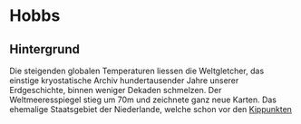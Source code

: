 # Hobbs

## Hintergrund

Die steigenden globalen Temperaturen liessen die Weltgletcher, das einstige kryostatische Archiv hundertausender Jahre unserer Erdgeschichte, binnen weniger Dekaden schmelzen. Der Weltmeeresspiegel stieg um 70m und zeichnete ganz neue Karten. Das ehemalige Staatsgebiet der Niederlande, welche schon vor den [Kippunkten]()